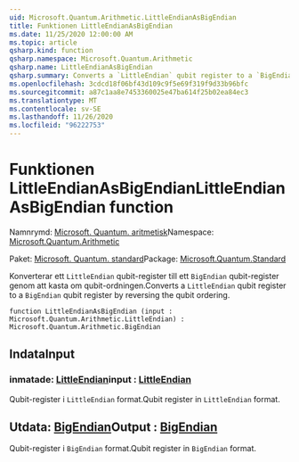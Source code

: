 ```yaml
---
uid: Microsoft.Quantum.Arithmetic.LittleEndianAsBigEndian
title: Funktionen LittleEndianAsBigEndian
ms.date: 11/25/2020 12:00:00 AM
ms.topic: article
qsharp.kind: function
qsharp.namespace: Microsoft.Quantum.Arithmetic
qsharp.name: LittleEndianAsBigEndian
qsharp.summary: Converts a `LittleEndian` qubit register to a `BigEndian` qubit register by reversing the qubit ordering.
ms.openlocfilehash: 3cdcd18f06bf43d109c9f5e69f319f9d33b96bfc
ms.sourcegitcommit: a87c1aa8e7453360025e47ba614f25b02ea84ec3
ms.translationtype: MT
ms.contentlocale: sv-SE
ms.lasthandoff: 11/26/2020
ms.locfileid: "96222753"
---
```

# <a name="littleendianasbigendian-function"></a><span data-ttu-id="58717-102">Funktionen LittleEndianAsBigEndian</span><span class="sxs-lookup"><span data-stu-id="58717-102">LittleEndianAsBigEndian function</span></span>

<span data-ttu-id="58717-103">Namnrymd: [Microsoft. Quantum. aritmetisk](xref:Microsoft.Quantum.Arithmetic)</span><span class="sxs-lookup"><span data-stu-id="58717-103">Namespace: [Microsoft.Quantum.Arithmetic](xref:Microsoft.Quantum.Arithmetic)</span></span>

<span data-ttu-id="58717-104">Paket: [Microsoft. Quantum. standard](https://nuget.org/packages/Microsoft.Quantum.Standard)</span><span class="sxs-lookup"><span data-stu-id="58717-104">Package: [Microsoft.Quantum.Standard](https://nuget.org/packages/Microsoft.Quantum.Standard)</span></span>


<span data-ttu-id="58717-105">Konverterar ett `LittleEndian` qubit-register till ett `BigEndian` qubit-register genom att kasta om qubit-ordningen.</span><span class="sxs-lookup"><span data-stu-id="58717-105">Converts a `LittleEndian` qubit register to a `BigEndian` qubit register by reversing the qubit ordering.</span></span>

```qsharp
function LittleEndianAsBigEndian (input : Microsoft.Quantum.Arithmetic.LittleEndian) : Microsoft.Quantum.Arithmetic.BigEndian
```


## <a name="input"></a><span data-ttu-id="58717-106">Indata</span><span class="sxs-lookup"><span data-stu-id="58717-106">Input</span></span>

### <a name="input--littleendian"></a><span data-ttu-id="58717-107">inmatade: [LittleEndian](xref:Microsoft.Quantum.Arithmetic.LittleEndian)</span><span class="sxs-lookup"><span data-stu-id="58717-107">input : [LittleEndian](xref:Microsoft.Quantum.Arithmetic.LittleEndian)</span></span>

<span data-ttu-id="58717-108">Qubit-register i `LittleEndian` format.</span><span class="sxs-lookup"><span data-stu-id="58717-108">Qubit register in `LittleEndian` format.</span></span>



## <a name="output--bigendian"></a><span data-ttu-id="58717-109">Utdata: [BigEndian](xref:Microsoft.Quantum.Arithmetic.BigEndian)</span><span class="sxs-lookup"><span data-stu-id="58717-109">Output : [BigEndian](xref:Microsoft.Quantum.Arithmetic.BigEndian)</span></span>

<span data-ttu-id="58717-110">Qubit-register i `BigEndian` format.</span><span class="sxs-lookup"><span data-stu-id="58717-110">Qubit register in `BigEndian` format.</span></span>